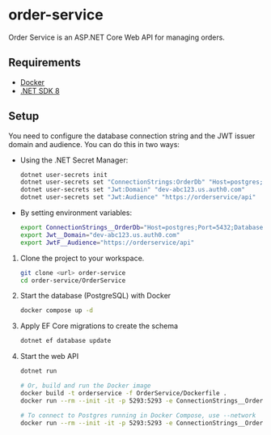 # order-service

Order Service is an ASP.NET Core Web API for managing orders.

## Requirements

- [Docker](https://www.docker.com/)
- [.NET SDK 8](https://dotnet.microsoft.com/en-us/download/dotnet/8.0)

## Setup

You need to configure the database connection string and the JWT issuer domain and audience. You can do this in two ways:

- Using the .NET Secret Manager:

    ```sh
    dotnet user-secrets init
    dotnet user-secrets set "ConnectionStrings:OrderDb" "Host=postgres;Port=5432;Database=orderdb;Username=postgres;Password=mypassword"
    dotnet user-secrets set "Jwt:Domain" "dev-abc123.us.auth0.com"
    dotnet user-secrets set "Jwt:Audience" "https://orderservice/api"
    ```

- By setting environment variables:

    ```sh
    export ConnectionStrings__OrderDb="Host=postgres;Port=5432;Database=orderdb;Username=postgres;Password=mypassword"
    export Jwt__Domain="dev-abc123.us.auth0.com"
    export JwtF__Audience="https://orderservice/api"
    ```

1. Clone the project to your workspace.

    ```sh
    git clone <url> order-service
    cd order-service/OrderService
    ```

2. Start the database (PostgreSQL) with Docker

    ```sh
    docker compose up -d
    ```

3. Apply EF Core migrations to create the schema

    ```sh
    dotnet ef database update
    ```

4. Start the web API

    ```sh
    dotnet run
    
    # Or, build and run the Docker image
    docker build -t orderservice -f OrderService/Dockerfile .
    docker run --rm --init -it -p 5293:5293 -e ConnectionStrings__OrderDb="<your-connection-string>" orderservice

    # To connect to Postgres running in Docker Compose, use --network
    docker run --rm --init -it -p 5293:5293 -e ConnectionStrings__OrderDb="Host=postgres;Port=5432;Database=orderdb;Username=postgres;Password=mypassword" --network=order-service_default  orderservice
    ```
